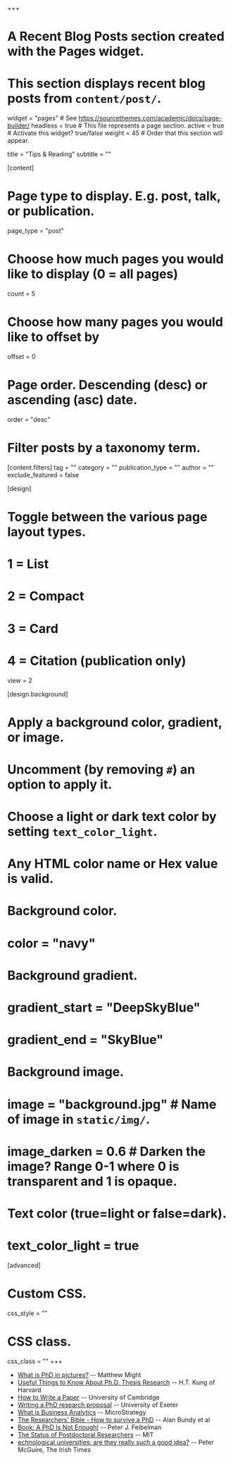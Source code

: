 +++
# A Recent Blog Posts section created with the Pages widget.
# This section displays recent blog posts from `content/post/`.

widget = "pages"  # See https://sourcethemes.com/academic/docs/page-builder/
headless = true  # This file represents a page section.
active = true  # Activate this widget? true/false
weight = 45  # Order that this section will appear.

title = "Tips & Reading"
subtitle = ""

[content]
  # Page type to display. E.g. post, talk, or publication.
  page_type = "post"

  # Choose how much pages you would like to display (0 = all pages)
  count = 5

  # Choose how many pages you would like to offset by
  offset = 0

  # Page order. Descending (desc) or ascending (asc) date.
  order = "desc"

  # Filter posts by a taxonomy term.
  [content.filters]
    tag = ""
    category = ""
    publication_type = ""
    author = ""
    exclude_featured = false

[design]
  # Toggle between the various page layout types.
  #   1 = List
  #   2 = Compact
  #   3 = Card
  #   4 = Citation (publication only)
  view = 2

[design.background]
  # Apply a background color, gradient, or image.
  #   Uncomment (by removing `#`) an option to apply it.
  #   Choose a light or dark text color by setting `text_color_light`.
  #   Any HTML color name or Hex value is valid.

  # Background color.
  # color = "navy"

  # Background gradient.
  # gradient_start = "DeepSkyBlue"
  # gradient_end = "SkyBlue"

  # Background image.
  # image = "background.jpg"  # Name of image in `static/img/`.
  # image_darken = 0.6  # Darken the image? Range 0-1 where 0 is transparent and 1 is opaque.

  # Text color (true=light or false=dark).
  # text_color_light = true  

[advanced]
 # Custom CSS.
 css_style = ""

 # CSS class.
 css_class = ""
+++

- [What is PhD in pictures?](http://matt.might.net/articles/phd-school-in-pictures/) -- Matthew Might
- [Useful Things to Know About Ph.D. Thesis Research](http://www.eecs.harvard.edu/htk/phdadvice/) -- H.T. Kung of Harvard
- [How to Write a Paper](http://www-mech.eng.cam.ac.uk/mmd/ashby-paper-V6.pdf) -- University of Cambridge
- [Writing a PhD research proposal](https://www.exeter.ac.uk/media/universityofexeter/webteam/shared/postgraduate/pdfs/A_Guide_to_Writing_your_PhD_Proposal.pdf) -- University of Exeter
- [What is Business Analytics](https://www.microstrategy.com/us/resources/introductory-guides/business-analytics-everything-you-need-to-know) -- MicroStrategy
- [The Researchers’ Bible - How to survive a PhD](https://www.scss.tcd.ie/Owen.Conlan/docs/researchers_bible.pdf) -- Alan Bundy et al
- [Book: A PhD Is Not Enough!](https://www.amazon.co.uk/PhD-Not-Enough-Survival-Science/dp/0465022227) --
Peter J. Feibelman
- [The Status of Postdoctoral Researchers](http://web.mit.edu/fnl/volume/262/sive_etal.html) -- MIT
- [echnological universities: are they really such a good idea?](https://www.irishtimes.com/news/education/technological-universities-are-they-really-such-a-good-idea-1.2567757) -- Peter McGuire, The Irish Times
